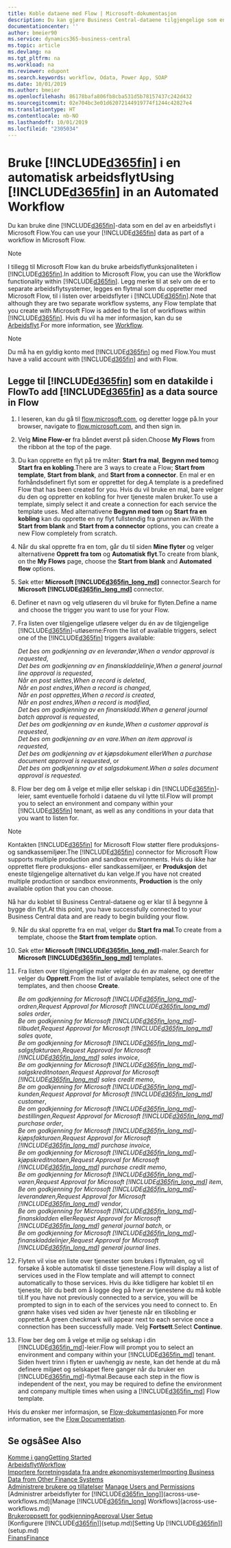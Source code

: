 ```yaml
---
title: Koble dataene med Flow | Microsoft-dokumentasjon
description: Du kan gjøre Business Central-dataene tilgjengelige som en datakilde og angi en OData-URL-adresse til webtjenestene dine for å utvikle automatisk arbeidsflyt.
documentationcenter: ''
author: bmeier90
ms.service: dynamics365-business-central
ms.topic: article
ms.devlang: na
ms.tgt_pltfrm: na
ms.workload: na
ms.reviewer: edupont
ms.search.keywords: workflow, Odata, Power App, SOAP
ms.date: 10/01/2019
ms.author: bmeier
ms.openlocfilehash: 86178bafa806fb8cba531d5b78157437c242d432
ms.sourcegitcommit: 02e704bc3e01d62072144919774f1244c42827e4
ms.translationtype: HT
ms.contentlocale: nb-NO
ms.lasthandoff: 10/01/2019
ms.locfileid: "2305034"
---
```

# <a name="using-included365finincludesd365fin_mdmd-in-an-automated-workflow"></a><span data-ttu-id="d24c2-103">Bruke [!INCLUDE[d365fin](includes/d365fin_md.md)] i en automatisk arbeidsflyt</span><span class="sxs-lookup"><span data-stu-id="d24c2-103">Using [!INCLUDE[d365fin](includes/d365fin_md.md)] in an Automated Workflow</span></span>
<span data-ttu-id="d24c2-104">Du kan bruke dine [!INCLUDE[d365fin](includes/d365fin_md.md)]-data som en del av en arbeidsflyt i Microsoft Flow.</span><span class="sxs-lookup"><span data-stu-id="d24c2-104">You can use your [!INCLUDE[d365fin](includes/d365fin_md.md)] data as part of a workflow in Microsoft Flow.</span></span>

> [!NOTE]
> <span data-ttu-id="d24c2-105">I tillegg til Microsoft Flow kan du bruke arbeidsflytfunksjonaliteten i [!INCLUDE[d365fin](includes/d365fin_md.md)].</span><span class="sxs-lookup"><span data-stu-id="d24c2-105">In addition to Microsoft Flow, you can use the Workflow functionality within [!INCLUDE[d365fin](includes/d365fin_md.md)].</span></span> <span data-ttu-id="d24c2-106">Legg merke til at selv om de er to separate arbeidsflytsystemer, legges en flytmal som du oppretter med Microsoft Flow, til i listen over arbeidsflyter i [!INCLUDE[d365fin](includes/d365fin_md.md)].</span><span class="sxs-lookup"><span data-stu-id="d24c2-106">Note that although they are two separate workflow systems, any Flow template that you create with Microsoft Flow is added to the list of workflows  within [!INCLUDE[d365fin](includes/d365fin_md.md)].</span></span> <span data-ttu-id="d24c2-107">Hvis du vil ha mer informasjon, kan du se [Arbeidsflyt](across-workflow.md).</span><span class="sxs-lookup"><span data-stu-id="d24c2-107">For more information, see [Workflow](across-workflow.md).</span></span>  

> [!NOTE]  
> <span data-ttu-id="d24c2-108">Du må ha en gyldig konto med [!INCLUDE[d365fin](includes/d365fin_md.md)] og med Flow.</span><span class="sxs-lookup"><span data-stu-id="d24c2-108">You must have a valid account with [!INCLUDE[d365fin](includes/d365fin_md.md)] and with Flow.</span></span>  

## <a name="to-add-included365finincludesd365fin_mdmd-as-a-data-source-in-flow"></a><span data-ttu-id="d24c2-109">Legge til [!INCLUDE[d365fin](includes/d365fin_md.md)] som en datakilde i Flow</span><span class="sxs-lookup"><span data-stu-id="d24c2-109">To add [!INCLUDE[d365fin](includes/d365fin_md.md)] as a data source in Flow</span></span>
1. <span data-ttu-id="d24c2-110">I leseren, kan du gå til [flow.microsoft.com](https://flow.microsoft.com/en-us/), og deretter logge på.</span><span class="sxs-lookup"><span data-stu-id="d24c2-110">In your browser, navigate to [flow.microsoft.com](https://flow.microsoft.com/en-us/), and then sign in.</span></span>
2. <span data-ttu-id="d24c2-111">Velg **Mine Flow-er** fra båndet øverst på siden.</span><span class="sxs-lookup"><span data-stu-id="d24c2-111">Choose **My Flows** from the ribbon at the top of the page.</span></span>
3. <span data-ttu-id="d24c2-112">Du kan opprette en flyt på tre måter: **Start fra mal**, **Begynn med tom**og **Start fra en kobling**.</span><span class="sxs-lookup"><span data-stu-id="d24c2-112">There are 3 ways to create a Flow; **Start from template**, **Start from blank**, and **Start from a connector**.</span></span> <span data-ttu-id="d24c2-113">En mal er en forhåndsdefinert flyt som er opprettet for deg.</span><span class="sxs-lookup"><span data-stu-id="d24c2-113">A template is a predefined Flow that has been created for you.</span></span> <span data-ttu-id="d24c2-114">Hvis du vil bruke en mal, bare velger du den og oppretter en kobling for hver tjeneste malen bruker.</span><span class="sxs-lookup"><span data-stu-id="d24c2-114">To use a template, simply select it and create a connection for each service the template uses.</span></span> <span data-ttu-id="d24c2-115">Med alternativene **Begynn med tom** og **Start fra en kobling** kan du opprette en ny flyt fullstendig fra grunnen av.</span><span class="sxs-lookup"><span data-stu-id="d24c2-115">With the **Start from blank** and **Start from a connector** options, you can create a new Flow completely from scratch.</span></span>
4. <span data-ttu-id="d24c2-116">Når du skal opprette fra en tom, går du til siden **Mine flyter** og velger alternativene **Opprett fra tom** og **Automatisk flyt**.</span><span class="sxs-lookup"><span data-stu-id="d24c2-116">To create from blank, on the **My Flows** page, choose the **Start from blank** and **Automated flow** options.</span></span>
5. <span data-ttu-id="d24c2-117">Søk etter **Microsoft [!INCLUDE[d365fin_long_md](includes/d365fin_long_md.md)]** connector.</span><span class="sxs-lookup"><span data-stu-id="d24c2-117">Search for **Microsoft [!INCLUDE[d365fin_long_md](includes/d365fin_long_md.md)]** connector.</span></span>
6. <span data-ttu-id="d24c2-118">Definer et navn og velg utløseren du vil bruke for flyten.</span><span class="sxs-lookup"><span data-stu-id="d24c2-118">Define a name and choose the trigger you want to use for your Flow.</span></span>
7. <span data-ttu-id="d24c2-119">Fra listen over tilgjengelige utløsere velger du én av de tilgjengelige [!INCLUDE[d365fin](includes/d365fin_md.md)]-utløserne:</span><span class="sxs-lookup"><span data-stu-id="d24c2-119">From the list of available triggers, select one of the [!INCLUDE[d365fin](includes/d365fin_md.md)] triggers available:</span></span>  
    
    <span data-ttu-id="d24c2-120">*Det bes om godkjenning av en leverandør*,</span><span class="sxs-lookup"><span data-stu-id="d24c2-120">*When a vendor approval is requested*,</span></span>    
    <span data-ttu-id="d24c2-121">*Det bes om godkjenning av en finanskladdelinje*,</span><span class="sxs-lookup"><span data-stu-id="d24c2-121">*When a general journal line approval is requested*,</span></span>    
    <span data-ttu-id="d24c2-122">*Når en post slettes*,</span><span class="sxs-lookup"><span data-stu-id="d24c2-122">*When a record is deleted*,</span></span>    
    <span data-ttu-id="d24c2-123">*Når en post endres*,</span><span class="sxs-lookup"><span data-stu-id="d24c2-123">*When a record is changed*,</span></span>    
    <span data-ttu-id="d24c2-124">*Når en post opprettes*,</span><span class="sxs-lookup"><span data-stu-id="d24c2-124">*When a record is created*,</span></span>    
    <span data-ttu-id="d24c2-125">*Når en post endres*,</span><span class="sxs-lookup"><span data-stu-id="d24c2-125">*When a record is modified*,</span></span>    
    <span data-ttu-id="d24c2-126">*Det bes om godkjenning av en finanskladd*.</span><span class="sxs-lookup"><span data-stu-id="d24c2-126">*When a general journal batch approval is requested*,</span></span>   
    <span data-ttu-id="d24c2-127">*Det bes om godkjenning av en kunde*,</span><span class="sxs-lookup"><span data-stu-id="d24c2-127">*When a customer approval is requested*,</span></span>   
    <span data-ttu-id="d24c2-128">*Det bes om godkjenning av en vare*.</span><span class="sxs-lookup"><span data-stu-id="d24c2-128">*When an item approval is requested*,</span></span>    
    <span data-ttu-id="d24c2-129">*Det bes om godkjenning av et kjøpsdokument* eller</span><span class="sxs-lookup"><span data-stu-id="d24c2-129">*When a purchase document approval is requested*, or</span></span>     
     <span data-ttu-id="d24c2-130">*Det bes om godkjenning av et salgsdokument*.</span><span class="sxs-lookup"><span data-stu-id="d24c2-130">*When a sales document approval is requested*.</span></span>
     
8. <span data-ttu-id="d24c2-131">Flow ber deg om å velge et miljø eller selskap i din [!INCLUDE[d365fin](includes/d365fin_md.md)]-leier, samt eventuelle forhold i dataene du vil lytte til.</span><span class="sxs-lookup"><span data-stu-id="d24c2-131">Flow will prompt you to select an environment and company within your [!INCLUDE[d365fin](includes/d365fin_md.md)] tenant, as well as any conditions in your data that you want to listen for.</span></span>

> [!NOTE]  
>   <span data-ttu-id="d24c2-132">Kontakten [!INCLUDE[d365fin](includes/d365fin_md.md)] for Microsoft Flow støtter flere produksjons- og sandkassemiljøer.</span><span class="sxs-lookup"><span data-stu-id="d24c2-132">The [!INCLUDE[d365fin](includes/d365fin_md.md)] connector for Microsoft Flow supports multiple production and sandbox environments.</span></span> <span data-ttu-id="d24c2-133">Hvis du ikke har opprettet flere produksjons- eller sandkassemiljøer, er **Produksjon** det eneste tilgjengelige alternativet du kan velge.</span><span class="sxs-lookup"><span data-stu-id="d24c2-133">If you have not created multiple production or sandbox environments, **Production** is the only available option that you can choose.</span></span> 

<span data-ttu-id="d24c2-134">Nå har du koblet til Business Central-dataene og er klar til å begynne å bygge din flyt.</span><span class="sxs-lookup"><span data-stu-id="d24c2-134">At this point, you have successfully connected to your Business Central data and are ready to begin building your flow.</span></span>

9. <span data-ttu-id="d24c2-135">Når du skal opprette fra en mal, velger du **Start fra mal**.</span><span class="sxs-lookup"><span data-stu-id="d24c2-135">To create from a template, choose the **Start from template** option.</span></span>
10. <span data-ttu-id="d24c2-136">Søk etter **Microsoft [!INCLUDE[d365fin_long_md](includes/d365fin_long_md.md)]**-maler.</span><span class="sxs-lookup"><span data-stu-id="d24c2-136">Search for **Microsoft [!INCLUDE[d365fin_long_md](includes/d365fin_long_md.md)]** templates.</span></span>
11. <span data-ttu-id="d24c2-137">Fra listen over tilgjengelige maler velger du én av malene, og deretter velger du **Opprett**.</span><span class="sxs-lookup"><span data-stu-id="d24c2-137">From the list of available templates, select one of the templates, and then choose **Create**.</span></span>  

    <span data-ttu-id="d24c2-138">*Be om godkjenning for Microsoft [!INCLUDE[d365fin_long_md](includes/d365fin_long_md.md)]-ordren*,</span><span class="sxs-lookup"><span data-stu-id="d24c2-138">*Request Approval for Microsoft [!INCLUDE[d365fin_long_md](includes/d365fin_long_md.md)] sales order*,</span></span>  
    <span data-ttu-id="d24c2-139">*Be om godkjenning for Microsoft [!INCLUDE[d365fin_long_md](includes/d365fin_long_md.md)]-tilbudet*,</span><span class="sxs-lookup"><span data-stu-id="d24c2-139">*Request Approval for Microsoft [!INCLUDE[d365fin_long_md](includes/d365fin_long_md.md)] sales quote*,</span></span>  
    <span data-ttu-id="d24c2-140">*Be om godkjenning for Microsoft [!INCLUDE[d365fin_long_md](includes/d365fin_long_md.md)]-salgsfakturaen*,</span><span class="sxs-lookup"><span data-stu-id="d24c2-140">*Request Approval for Microsoft [!INCLUDE[d365fin_long_md](includes/d365fin_long_md.md)] sales invoice*,</span></span>  
    <span data-ttu-id="d24c2-141">*Be om godkjenning for Microsoft [!INCLUDE[d365fin_long_md](includes/d365fin_long_md.md)]-salgskreditnotaen*,</span><span class="sxs-lookup"><span data-stu-id="d24c2-141">*Request Approval for Microsoft [!INCLUDE[d365fin_long_md](includes/d365fin_long_md.md)] sales credit memo*,</span></span>  
    <span data-ttu-id="d24c2-142">*Be om godkjenning for Microsoft [!INCLUDE[d365fin_long_md](includes/d365fin_long_md.md)]-kunden*,</span><span class="sxs-lookup"><span data-stu-id="d24c2-142">*Request Approval for Microsoft [!INCLUDE[d365fin_long_md](includes/d365fin_long_md.md)] customer*,</span></span>  
    <span data-ttu-id="d24c2-143">*Be om godkjenning for Microsoft [!INCLUDE[d365fin_long_md](includes/d365fin_long_md.md)]-bestillingen*,</span><span class="sxs-lookup"><span data-stu-id="d24c2-143">*Request Approval for Microsoft [!INCLUDE[d365fin_long_md](includes/d365fin_long_md.md)] purchase order*,</span></span>  
    <span data-ttu-id="d24c2-144">*Be om godkjenning for Microsoft [!INCLUDE[d365fin_long_md](includes/d365fin_long_md.md)]-kjøpsfakturaen*,</span><span class="sxs-lookup"><span data-stu-id="d24c2-144">*Request Approval for Microsoft [!INCLUDE[d365fin_long_md](includes/d365fin_long_md.md)] purchase invoice*,</span></span>  
    <span data-ttu-id="d24c2-145">*Be om godkjenning for Microsoft [!INCLUDE[d365fin_long_md](includes/d365fin_long_md.md)]-kjøpskreditnotaen*,</span><span class="sxs-lookup"><span data-stu-id="d24c2-145">*Request Approval for Microsoft [!INCLUDE[d365fin_long_md](includes/d365fin_long_md.md)] purchase credit memo*,</span></span>  
    <span data-ttu-id="d24c2-146">*Be om godkjenning for Microsoft [!INCLUDE[d365fin_long_md](includes/d365fin_long_md.md)]-varen*,</span><span class="sxs-lookup"><span data-stu-id="d24c2-146">*Request Approval for Microsoft [!INCLUDE[d365fin_long_md](includes/d365fin_long_md.md)] item*,</span></span>  
    <span data-ttu-id="d24c2-147">*Be om godkjenning for Microsoft [!INCLUDE[d365fin_long_md](includes/d365fin_long_md.md)]-leverandøren*,</span><span class="sxs-lookup"><span data-stu-id="d24c2-147">*Request Approval for Microsoft [!INCLUDE[d365fin_long_md](includes/d365fin_long_md.md)] vendor*,</span></span>  
    <span data-ttu-id="d24c2-148">*Be om godkjenning for Microsoft [!INCLUDE[d365fin_long_md](includes/d365fin_long_md.md)]-finanskladden* eller</span><span class="sxs-lookup"><span data-stu-id="d24c2-148">*Request Approval for Microsoft [!INCLUDE[d365fin_long_md](includes/d365fin_long_md.md)] general journal batch*, or</span></span>    
    <span data-ttu-id="d24c2-149">*Be om godkjenning for Microsoft [!INCLUDE[d365fin_long_md](includes/d365fin_long_md.md)]-finanskladdelinjer*,</span><span class="sxs-lookup"><span data-stu-id="d24c2-149">*Request Approval for Microsoft [!INCLUDE[d365fin_long_md](includes/d365fin_long_md.md)] general journal lines*.</span></span>  
12. <span data-ttu-id="d24c2-150">Flyten vil vise en liste over tjenester som brukes i flytmalen, og vil forsøke å koble automatisk til disse tjenestene.</span><span class="sxs-lookup"><span data-stu-id="d24c2-150">Flow will display a list of services used in the Flow template and will attempt to connect automatically to those services.</span></span> <span data-ttu-id="d24c2-151">Hvis du ikke tidligere har koblet til en tjeneste, blir du bedt om å logge deg på hver av tjenestene du må koble til.</span><span class="sxs-lookup"><span data-stu-id="d24c2-151">If you have not previously connected to a service, you will be prompted to sign in to each of the services you need to connect to.</span></span> <span data-ttu-id="d24c2-152">En grønn hake vises ved siden av hver tjeneste når en tilkobling er opprettet.</span><span class="sxs-lookup"><span data-stu-id="d24c2-152">A green checkmark will appear next to each service once a connection has been successfully made.</span></span> <span data-ttu-id="d24c2-153">Velg **Fortsett**.</span><span class="sxs-lookup"><span data-stu-id="d24c2-153">Select **Continue**.</span></span>
13. <span data-ttu-id="d24c2-154">Flow ber deg om å velge et miljø og selskap i din [!INCLUDE[d365fin_md](includes/d365fin_md.md)]-leier.</span><span class="sxs-lookup"><span data-stu-id="d24c2-154">Flow will prompt you to select an environment and company within your [!INCLUDE[d365fin_md](includes/d365fin_md.md)] tenant.</span></span> <span data-ttu-id="d24c2-155">Siden hvert trinn i flyten er uavhengig av neste, kan det hende at du må definere miljøet og selskapet flere ganger når du bruker en [!INCLUDE[d365fin_md](includes/d365fin_md.md)]-flytmal.</span><span class="sxs-lookup"><span data-stu-id="d24c2-155">Because each step in the flow is independent of the next, you may be required to define the environment and company multiple times when using a [!INCLUDE[d365fin_md](includes/d365fin_md.md)] Flow template.</span></span>

<span data-ttu-id="d24c2-156">Hvis du ønsker mer informasjon, se [Flow-dokumentasjonen](/flow/getting-started).</span><span class="sxs-lookup"><span data-stu-id="d24c2-156">For more information, see the [Flow Documentation](/flow/getting-started).</span></span>

## <a name="see-also"></a><span data-ttu-id="d24c2-157">Se også</span><span class="sxs-lookup"><span data-stu-id="d24c2-157">See Also</span></span>
[<span data-ttu-id="d24c2-158">Komme i gang</span><span class="sxs-lookup"><span data-stu-id="d24c2-158">Getting Started</span></span>](product-get-started.md)  
[<span data-ttu-id="d24c2-159">Arbeidsflyt</span><span class="sxs-lookup"><span data-stu-id="d24c2-159">Workflow</span></span>](across-workflow.md)  
[<span data-ttu-id="d24c2-160">Importere forretningsdata fra andre økonomisystemer</span><span class="sxs-lookup"><span data-stu-id="d24c2-160">Importing Business Data from Other Finance Systems</span></span>](across-import-data-configuration-packages.md)  
<span data-ttu-id="d24c2-161">[Administrere brukere og tillatelser](ui-how-users-permissions.md) </span><span class="sxs-lookup"><span data-stu-id="d24c2-161">[Manage Users and Permissions](ui-how-users-permissions.md) </span></span>  
<span data-ttu-id="d24c2-162">[Administrer arbeidsflyter for [!INCLUDE[d365fin_long](includes/d365fin_long_md.md)]](across-use-workflows.md)</span><span class="sxs-lookup"><span data-stu-id="d24c2-162">[Manage [!INCLUDE[d365fin_long](includes/d365fin_long_md.md)] Workflows](across-use-workflows.md)</span></span>  
[<span data-ttu-id="d24c2-163">Brukeroppsett for godkjenning</span><span class="sxs-lookup"><span data-stu-id="d24c2-163">Approval User Setup</span></span>](across-how-to-set-up-approval-users.md)  
<span data-ttu-id="d24c2-164">[Konfigurere [!INCLUDE[d365fin](includes/d365fin_md.md)]](setup.md)</span><span class="sxs-lookup"><span data-stu-id="d24c2-164">[Setting Up [!INCLUDE[d365fin](includes/d365fin_md.md)]](setup.md)</span></span>  
[<span data-ttu-id="d24c2-165">Finans</span><span class="sxs-lookup"><span data-stu-id="d24c2-165">Finance</span></span>](finance.md)  
